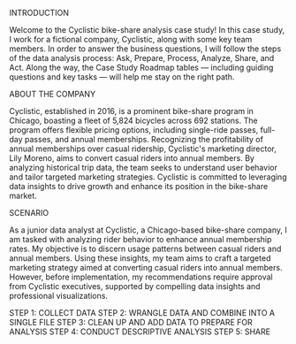 INTRODUCTION

Welcome to the Cyclistic bike-share analysis case study! In this case study, I work for a fictional company, Cyclistic, along with some key team members. In order to answer the business questions, I will follow the steps of the data analysis process: Ask, Prepare, Process, Analyze, Share, and Act. Along the way, the Case Study Roadmap tables — including guiding questions and key tasks — will help me stay on the right path.

ABOUT THE COMPANY

Cyclistic, established in 2016, is a prominent bike-share program in Chicago, boasting a fleet of 5,824 bicycles across 692 stations. The program offers flexible pricing options, including single-ride passes, full-day passes, and annual memberships. Recognizing the profitability of annual memberships over casual ridership, Cyclistic's marketing director, Lily Moreno, aims to convert casual riders into annual members. By analyzing historical trip data, the team seeks to understand user behavior and tailor targeted marketing strategies. Cyclistic is committed to leveraging data insights to drive growth and enhance its position in the bike-share market.

SCENARIO

As a junior data analyst at Cyclistic, a Chicago-based bike-share company, I am tasked with analyzing rider behavior to enhance annual membership rates. My objective is to discern usage patterns between casual riders and annual members. Using these insights, my team aims to craft a targeted marketing strategy aimed at converting casual riders into annual members. However, before implementation, my recommendations require approval from Cyclistic executives, supported by compelling data insights and professional visualizations.


STEP 1: COLLECT DATA
STEP 2: WRANGLE DATA AND COMBINE INTO A SINGLE FILE
STEP 3: CLEAN UP AND ADD DATA TO PREPARE FOR ANALYSIS
STEP 4: CONDUCT DESCRIPTIVE ANALYSIS
STEP 5: SHARE



